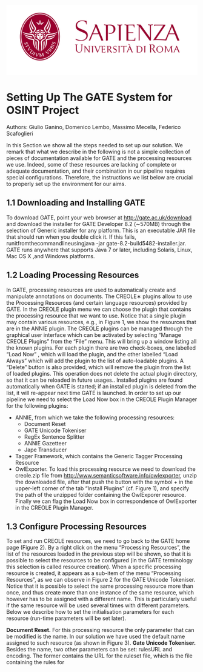 ![alt text](https://github.com/Scafooo/Ontology-Population-for-Open-Source-Intelligence-a-GATE-based-Solution/blob/master/images/logo.png)

# Setting Up The GATE System for OSINT Project

Authors: Giulio Ganino, Domenico Lembo, Massimo Mecella, Federico Scafoglieri

In this Section we show all the steps needed to set up our solution. We remark that what we describe in the following is not a simple collection of pieces of documentation available for GATE and the processing resources we use. Indeed, some of these resources are lacking of complete or adequate documentation, and their combination in our pipeline requires special configurations. Therefore, the instructions we list below are crucial to properly set up the environment for our aims.


## 1.1 Downloading and Installing GATE
To download GATE, point your web browser at http://gate.ac.uk/download and download the installer for GATE Developer 8.2 (∼570MB) through the selection of Generic installer for any platform. This is an executable JAR file that should run when you double click it. If this fails, runitfromthecommandlineusingjava -jar gate-8.2-build5482-installer.jar. GATE runs anywhere that supports Java 7 or later, including Solaris, Linux, Mac OS X ,and Windows platforms.


## 1.2 Loading Processing Resources

In GATE, processing resources are used to automatically create and manipulate annotations on documents. The CREOLE∗ plugins allow to use the Processing Resources (and certain language resources) provided by GATE. In the CREOLE plugin menu we can choose the plugin that contains the processing resource that we want to use. Notice that a single plugin may contain various resources, e.g., in Figure 1, we show the resources that are in the ANNIE plugin.
The CREOLE plugins can be managed through the graphical user interface which can be activated by selecting “Manage CREOLE Plugins” from the “File” menu. This will bring up a window listing all the known plugins. For each plugin there are two check-boxes, one labelled “Load Now” , which will load the plugin, and the other labelled “Load Always” which will add the plugin to the list of auto-loadable plugins. A “Delete” button is also provided, which will remove the plugin from the list of loaded plugins. This operation does not delete the actual plugin directory, so that it can be reloaded in future usages.. Installed plugins are found automatically when GATE is started; if an installed plugin is deleted from the list, it will re-appear next time GATE is launched.
In order to set up our pipeline we need to select the Load Now box in the CREOLE Plugin Manager for the following plugins:

* ANNIE, from which we take the following processing resources:
  * Document Reset
  * GATE Unicode Tokeniser 
  * RegEx Sentence Splitter
  * ANNIE Gazetteer
  * Jape Transducer
* Tagger Framework, which contains the Generic Tagger Processing Resource
* OwlExporter. To load this processing resource we need to download the creole.zip file from http://www.semanticsoftware.info/owlexporter, unzip the downloaded file, after that push the button with the symbol + in the upper-left corner of the tab “Install Plugins” (cf. Figure 1), and specify the path of the unzipped folder containing the OwlExporer resource. Finally we can flag the Load Now box in correspondence of OwlExporter in the
CREOLE Plugin Manager.


## 1.3 Configure Processing Resources

To set and run CREOLE resources, we need to go back to the GATE home page (Figure 2). By a right click on the menu “Processing Resources”, the list of the resources loaded in the previous step will be shown, so that it is possible to select the resources to be configured (in the GATE terminology this selection is called resource creation). When a specific processing resource is created, it appears as a sub-item of the menu “Processing Resources”, as we can observe in Figure 2 for the GATE Unicode Tokeniser.
Notice that it is possible to select the same processing resource more than once, and thus create more than one instance of the same resource, which however has to be assigned with a different name. This is particularly useful if the same resource will be used several times with different parameters. Below we describe how to set the initialisation parameters for each resource (run-time parameters will be set later).

**Document Reset.** For this processing resource the only parameter that can be modified is the name. In our solution we have used the default name assigned to such resource (as shown in Figure 3).
**Gate Unicode Tokeniser.** Besides the name, two other parameters can be set: rulesURL and encoding. The former contains the URL for the ruleset file, which is the file containing the rules for
